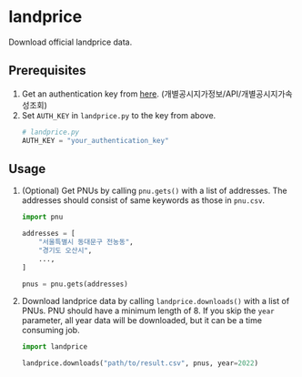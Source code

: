 # landprice

Download official landprice data.

## Prerequisites
1. Get an authentication key from [here](http://openapi.nsdi.go.kr/nsdi/index.do). (개별공시지가정보/API/개별공시지가속성조회)
2. Set `AUTH_KEY` in `landprice.py` to the key from above.
    ```python
    # landprice.py
    AUTH_KEY = "your_authentication_key"
    ```

## Usage
1. (Optional) Get PNUs by calling `pnu.gets()` with a list of addresses. The addresses should consist of same keywords as those in `pnu.csv`.
    ```python
    import pnu

    addresses = [
        "서울특별시 동대문구 전농동",
        "경기도 오산시",
        ...,
    ]

    pnus = pnu.gets(addresses)
    ```
2. Download landprice data by calling `landprice.downloads()` with a list of PNUs. PNU should have a minimum length of 8. If you skip the `year` parameter, all year data will be downloaded, but it can be a time consuming job.
    ```python
    import landprice

    landprice.downloads("path/to/result.csv", pnus, year=2022)
    ```